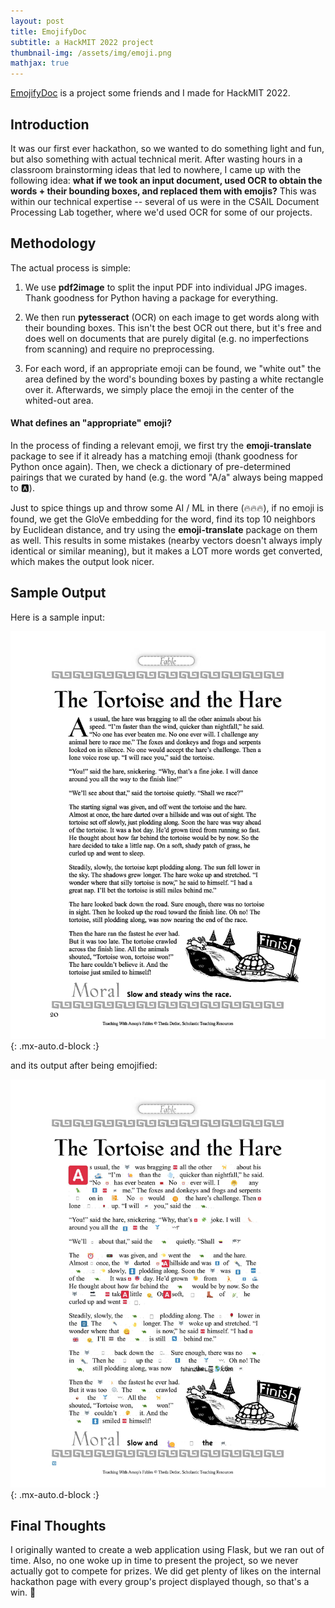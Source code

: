 ```yaml
---
layout: post
title: EmojifyDoc
subtitle: a HackMIT 2022 project
thumbnail-img: /assets/img/emoji.png
mathjax: true
---
```


[EmojifyDoc](https://github.com/stebvkim/EmojifyDoc) is a project some friends and I made for HackMIT 2022.

## Introduction

It was our first ever hackathon, so we wanted to do something light and fun, but also something with actual technical merit. After wasting hours in a classroom brainstorming ideas that led to nowhere, I came up with the following idea: **what if we took an input document, used OCR to obtain the words + their bounding boxes, and replaced them with emojis?** This was within our technical expertise -- several of us were in the CSAIL Document Processing Lab together, where we'd used OCR for some of our projects.

## Methodology

The actual process is simple:

1. We use **pdf2image** to split the input PDF into individual JPG images. Thank goodness for Python having a package for everything.

2. We then run **pytesseract** (OCR) on each image to get words along with their bounding boxes. This isn't the best OCR out there, but it's free and does well on documents that are purely digital (e.g. no imperfections from scanning) and require no preprocessing.

3. For each word, if an appropriate emoji can be found, we "white out" the area defined by the word's bounding boxes by pasting a white rectangle over it. Afterwards, we simply place the emoji in the center of the whited-out area.

#### What defines an "appropriate" emoji?

In the process of finding a relevant emoji, we first try the **emoji-translate** package to see if it already has a matching emoji (thank goodness for Python once again). Then, we check a dictionary of pre-determined pairings that we curated by hand (e.g. the word "A/a" always being mapped to 🅰️).

Just to spice things up and throw some AI / ML in there (️‍🔥️‍🔥️‍🔥), if no emoji is found, we get the GloVe embedding for the word, find its top 10 neighbors by Euclidean distance, and try using the **emoji-translate** package on them as well. This results in some mistakes (nearby vectors doesn't always imply identical or similar meaning), but it makes a LOT more words get converted, which makes the output look nicer.

## Sample Output

Here is a sample input:

![input](/assets/img/emojify_input.jpg){: .mx-auto.d-block :}

and its output after being emojified:

![output](/assets/img/emojify_output.jpg){: .mx-auto.d-block :}

## Final Thoughts

I originally wanted to create a web application using Flask, but we ran out of time. Also, no one woke up in time to present the project, so we never actually got to compete for prizes. We did get plenty of likes on the internal hackathon page with every group's project displayed though, so that's a win. 🤷
